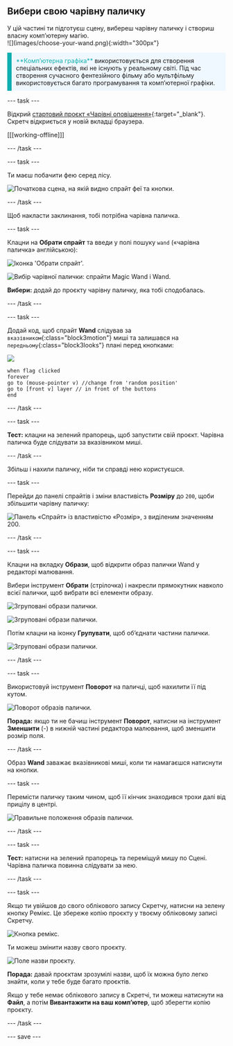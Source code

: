 ## Вибери свою чарівну паличку

<div style="display: flex; flex-wrap: wrap">
<div style="flex-basis: 200px; flex-grow: 1; margin-right: 15px;">
У цій частині ти підготуєш сцену, вибереш чарівну паличку і створиш власну компʼютерну магію.
  
</div>
<div>
![](images/choose-your-wand.png){:width="300px"}
</div>
</div>

<p style="border-left: solid; border-width:10px; border-color: #0faeb0; background-color: aliceblue; padding: 10px;">
<span style="color: #0faeb0">**Компʼютерна графіка**</span> використовується для створення спеціальних ефектів, які не існують у реальному світі. Під час створення сучасного фентезійного фільму або мультфільму використовується багато програмування та компʼютерної графіки.
</p>

--- task ---

Відкрий [стартовий проєкт «Чарівні оповіщення»](https://scratch.mit.edu/projects/518441891/editor){:target="_blank"}. Скретч відкриється у новій вкладці браузера.

[[[working-offline]]]

--- /task ---

--- task ---

Ти маєш побачити фею серед лісу.

![Початкова сцена, на якій видно спрайт феї та кнопки.](images/starter-project.png)

--- /task ---

Щоб накласти заклинання, тобі потрібна чарівна паличка.

--- task ---

Клацни на **Обрати спрайт** та введи у полі пошуку `wand` («чарівна паличка» англійською):

![Іконка 'Обрати спрайт'.](images/choose-a-sprite.png)

![Вибір чарівної палички: спрайти Magic Wand і Wand.](images/wand-sprite-options.png)

**Вибери:** додай до проєкту чарівну паличку, яка тобі сподобалась.

--- /task ---

--- task ---

Додай код, щоб спрайт **Wand** слідував за `вказівником`{:class="block3motion"} миші та залишався на `передньому`{:class="block3looks"} плані перед кнопками:

![](images/wand-sprite-icon.png)

```blocks3
when flag clicked
forever
go to (mouse-pointer v) //change from 'random position'     
go to [front v] layer // in front of the buttons
end
```

--- /task ---

--- task ---

**Тест:** клацни на зелений прапорець, щоб запустити свій проєкт. Чарівна паличка буде слідувати за вказівником миші.

--- /task ---

Збільш і нахили паличку, ніби ти справді нею користуєшся.

--- task ---

Перейди до панелі спрайтів і зміни властивість **Розміру** до `200`, щоби збільшити чарівну паличку:

![Панель «Спрайт» із властивістю «Розмір», з виділеним значенням 200.](images/size-property.png)

--- /task ---

--- task ---

Клацни на вкладку **Образи**, щоб відкрити образ палички Wand у редакторі малювання.

Вибери інструмент **Обрати** (стрілочка) і накресли прямокутник навколо всієї палички, щоб вибрати всі елементи образу.

![Згруповані образи палички.](images/the-select-tool.png)

![Згруповані образи палички.](images/grouped-costumes.png)

Потім клацни на іконку **Групувати**, щоб обʼєднати частини палички.

![Згруповані образи палички.](images/group-icon.png)

--- /task ---

--- task ---

Використовуй інструмент **Поворот** на паличці, щоб нахилити її під кутом.

![Поворот образів палички.](images/rotated-wands.png)

**Порада:** якщо ти не бачиш інструмент **Поворот**, натисни на інструмент **Зменшити** (-) в нижній частині редактора малювання, щоб зменшити розмір поля.

--- /task ---

Образ **Wand** заважає вказівникові миші, коли ти намагаєшся натиснути на кнопки.

--- task ---

Перемісти паличку таким чином, щоб її кінчик знаходився трохи далі від прицілу в центрі.

![Правильне положення образів палички.](images/positioned-wands.png)

--- /task ---

--- task ---

**Тест:** натисни на зелений прапорець та переміщуй мишу по Сцені. Чарівна паличка повинна слідувати за нею.

--- /task ---

--- task ---

Якщо ти увійшов до свого облікового запису Скретчу, натисни на зелену кнопку Ремікс. Це збереже копію проєкту у твоєму обліковому записі Скретчу.

![Кнопка ремікс.](images/remix-button.png)

Ти можеш змінити назву свого проєкту.

![Поле назви проєкту.](images/project-name.png)

**Порада:** давай проєктам зрозумілі назви, щоб їх можна було легко знайти, коли у тебе буде багато проєктів.

Якщо у тебе немає облікового запису в Скретчі, ти можеш натиснути на **Файл**, а потім **Вивантажити на ваш компʼютер**, щоб зберегти копію проєкту.

--- /task ---

--- save ---
